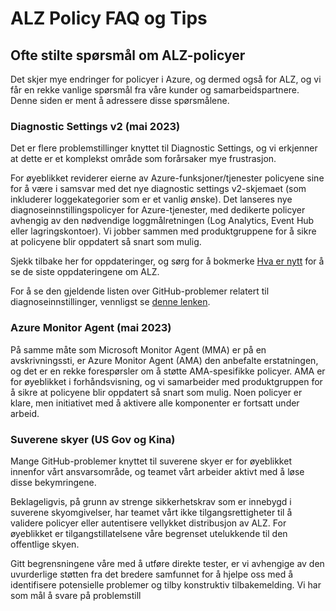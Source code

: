 # ALZ Policy FAQ og Tips

## Ofte stilte spørsmål om ALZ-policyer

Det skjer mye endringer for policyer i Azure, og dermed også for ALZ, og vi får en rekke vanlige spørsmål fra våre kunder og samarbeidspartnere. Denne siden er ment å adressere disse spørsmålene.

### Diagnostic Settings v2 (mai 2023)

Det er flere problemstillinger knyttet til Diagnostic Settings, og vi erkjenner at dette er et komplekst område som forårsaker mye frustrasjon.

For øyeblikket reviderer eierne av Azure-funksjoner/tjenester policyene sine for å være i samsvar med det nye diagnostic settings v2-skjemaet (som inkluderer loggekategorier som er et vanlig ønske). Det lanseres nye diagnoseinnstillingspolicyer for Azure-tjenester, med dedikerte policyer avhengig av den nødvendige loggmålretningen (Log Analytics, Event Hub eller lagringskontoer). Vi jobber sammen med produktgruppene for å sikre at policyene blir oppdatert så snart som mulig.

Sjekk tilbake her for oppdateringer, og sørg for å bokmerke [Hva er nytt](https://aka.ms/alz/whatsnew) for å se de siste oppdateringene om ALZ.

For å se den gjeldende listen over GitHub-problemer relatert til diagnoseinnstillinger, vennligst se [denne lenken](https://github.com/Azure/Enterprise-Scale/labels/Area:%20Diagnostic%20Settings).

### Azure Monitor Agent (mai 2023)

På samme måte som Microsoft Monitor Agent (MMA) er på en avskrivningssti, er Azure Monitor Agent (AMA) den anbefalte erstatningen, og det er en rekke forespørsler om å støtte AMA-spesifikke policyer. AMA er for øyeblikket i forhåndsvisning, og vi samarbeider med produktgruppen for å sikre at policyene blir oppdatert så snart som mulig. Noen policyer er klare, men initiativet med å aktivere alle komponenter er fortsatt under arbeid.

### Suverene skyer (US Gov og Kina)

Mange GitHub-problemer knyttet til suverene skyer er for øyeblikket innenfor vårt ansvarsområde, og teamet vårt arbeider aktivt med å løse disse bekymringene.

Beklageligvis, på grunn av strenge sikkerhetskrav som er innebygd i suverene skyomgivelser, har teamet vårt ikke tilgangsrettigheter til å validere policyer eller autentisere vellykket distribusjon av ALZ. For øyeblikket er tilgangstillatelsene våre begrenset utelukkende til den offentlige skyen.

Gitt begrensningene våre med å utføre direkte tester, er vi avhengige av den uvurderlige støtten fra det bredere samfunnet for å hjelpe oss med å identifisere potensielle problemer og tilby konstruktiv tilbakemelding. Vi har som mål å svare på problemstill